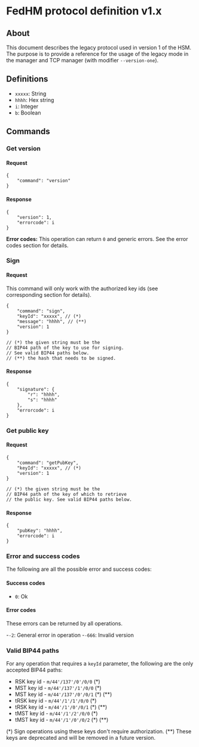 # FedHM protocol definition v1.x

## About

This document describes the legacy protocol used in version 1 of the HSM. The purpose is to provide a reference for the usage of the legacy mode in the manager and TCP manager (with modifier `--version-one`).

## Definitions

- `xxxxx`: String
- `hhhh`: Hex string
- `i`: Integer
- `b`: Boolean

## Commands

### Get version

#### Request
```
{
    "command": "version"
}
```

#### Response
```
{
    "version": 1,
    "errorcode": i
}
```

**Error codes:**
This operation can return `0` and generic errors. See the error codes section for details.

### Sign

#### Request

This command will only work with the authorized key ids (see corresponding section for details).

```
{
    "command": "sign",
    "keyId": "xxxxx", // (*)
    "message": "hhhh", // (**)
    "version": 1
}

// (*) the given string must be the
// BIP44 path of the key to use for signing.
// See valid BIP44 paths below.
// (**) the hash that needs to be signed.
```

#### Response
```
{
    "signature": {
        "r": "hhhh",
        "s": "hhhh"
    },
    "errorcode": i
}
```

### Get public key

#### Request
```
{
    "command": "getPubKey",
    "keyId": "xxxxx", // (*)
    "version": 1
}

// (*) the given string must be the
// BIP44 path of the key of which to retrieve
// the public key. See valid BIP44 paths below.
```

#### Response
```
{
    "pubKey": "hhhh",
    "errorcode": i
}
```

### Error and success codes

The following are all the possible error and success codes:

#### Success codes
- `0`: Ok

#### Error codes

These errors can be returned by all operations.

-`-2`: General error in operation
-`-666`: Invalid version

### Valid BIP44 paths

For any operation that requires a `keyId` parameter, the following are the
only accepted BIP44 paths:

- RSK key id - `m/44'/137'/0'/0/0` (\*)
- MST key id - `m/44'/137'/1'/0/0` (\*)
- MST key id - `m/44'/137'/0'/0/1` (\*) (\*\*)
- tRSK key id - `m/44'/1'/1'/0/0` (\*)
- tRSK key id - `m/44'/1'/0'/0/1` (\*) (\*\*)
- tMST key id - `m/44'/1'/2'/0/0` (\*)
- tMST key id - `m/44'/1'/0'/0/2` (\*) (\*\*)

(\*) Sign operations using these keys don't require authorization.
(\*\*) These keys are deprecated and will be removed in a future version.
